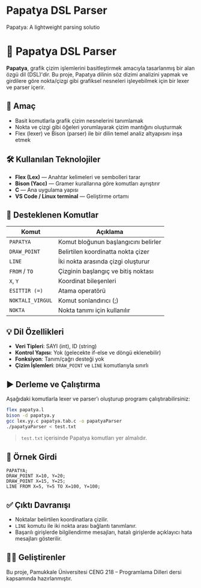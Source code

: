# Papatya DSL Parser
Papatya: A lightweight parsing solutio

# 🌼 Papatya DSL Parser

**Papatya**, grafik çizim işlemlerini basitleştirmek amacıyla tasarlanmış bir alan özgü dil (DSL)'dir. Bu proje, Papatya dilinin söz dizimi analizini yapmak ve girdilere göre nokta/çizgi gibi grafiksel nesneleri işleyebilmek için bir lexer ve parser içerir.

## 🎯 Amaç

- Basit komutlarla grafik çizim nesnelerini tanımlamak  
- Nokta ve çizgi gibi öğeleri yorumlayarak çizim mantığını oluşturmak  
- Flex (lexer) ve Bison (parser) ile bir dilin temel analiz altyapısını inşa etmek

## 🛠️ Kullanılan Teknolojiler

- **Flex (Lex)** — Anahtar kelimeleri ve sembolleri tarar  
- **Bison (Yacc)** — Gramer kurallarına göre komutları ayrıştırır  
- **C** — Ana uygulama yapısı  
- **VS Code / Linux terminal** — Geliştirme ortamı

## 🧪 Desteklenen Komutlar

| Komut            | Açıklama                                |
|------------------|------------------------------------------|
| `PAPATYA`        | Komut bloğunun başlangıcını belirler     |
| `DRAW_POINT`     | Belirtilen koordinatta nokta çizer       |
| `LINE`           | İki nokta arasında çizgi oluşturur       |
| `FROM` / `TO`    | Çizginin başlangıç ve bitiş noktası      |
| `X`, `Y`         | Koordinat bileşenleri                    |
| `ESITTIR (=)`    | Atama operatörü                          |
| `NOKTALI_VIRGUL` | Komut sonlandırıcı (;)                   |
| `NOKTA`          | Nokta tanımı için kullanılır             |

## 💡 Dil Özellikleri

- **Veri Tipleri**: SAYI (int), ID (string)  
- **Kontrol Yapısı**: Yok (gelecekte if-else ve döngü eklenebilir)  
- **Fonksiyon**: Tanım/çağrı desteği yok  
- **Çizim İşlemleri**: `DRAW_POINT` ve `LINE` komutlarıyla sınırlı

## ▶️ Derleme ve Çalıştırma

Aşağıdaki komutlarla lexer ve parser’ı oluşturup programı çalıştırabilirsiniz:

```bash
flex papatya.l
bison -d papatya.y
gcc lex.yy.c papatya.tab.c -o papatyaParser
./papatyaParser < test.txt
````

> `test.txt` içerisinde Papatya komutları yer almalıdır.

## 📄 Örnek Girdi

```text
PAPATYA;
DRAW_POINT X=10, Y=20;
DRAW_POINT X=15, Y=25;
LINE FROM X=5, Y=5 TO X=100, Y=100;
```

## ✅ Çıktı Davranışı

* Noktalar belirtilen koordinatlara çizilir.
* `LINE` komutu ile iki nokta arası bağlantı tanımlanır.
* Başarılı girişlerde bilgilendirme mesajları, hatalı girişlerde açıklayıcı hata mesajları gösterilir.

## 👨‍💻 Geliştirenler
Bu proje, Pamukkale Üniversitesi CENG 218 – Programlama Dilleri dersi kapsamında hazırlanmıştır.
